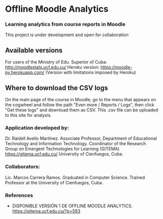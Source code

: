 # Offline Moodle Analytics
### Learning analytics from course reports in Moodle
This project is under development and open for collaboration

## Available versions
For users of the Ministry of Edu. Superior of Cuba: http://moodlestats.ucf.edu.cu/
Heroku version: https://moodle-py.herokuapp.com/ (Version with limitations imposed by Heroku)

   
## Where to download the CSV logs
On the main page of the course in Moodle, go to the menu that appears on the cogwheel and follow the path "Even more / Reports / Logs", then click "Get these logs" and download them as CSV. This .csv file can be uploaded to this site for analysis.
   
### Application developed by:
Dr. Raidell Avello Martínez. Associate Professor, Department of Educational Technology and Information Technology. Coordinator of the Research Group on Emergent Technologies for Learning (GITEMA) https://gitema.ucf.edu.cu/ University of Cienfuegos, Cuba.

### Collaborators:
Lic. Marcos Carrera Ramos. Graduated in Computer Science. Trained Professor at the University of Cienfuegos, Cuba.

### References

 - DISPONIBLE VERSIÓN 1 DE OFFLINE MOODLE ANALYTICS. https://gitema.ucf.edu.cu/?p=593

